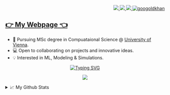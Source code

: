 <!-- Links top right --> 
<p align="right">
  <a href="https://wagerc97.github.io/">
      <img src="https://img.shields.io/badge/Webpage-red?style=3D-square">
  </a>   
  <a href="https://www.linkedin.com/in/clemens-wager/?locale=en_US">
      <img src="https://img.shields.io/badge/Linkedin-blue?style=3D-square&logo=linkedin">
  </a>
  <a href="https://www.kaggle.com/wagerc97">
      <img src="https://img.shields.io/badge/Kaggle-black?style=3D-square&logo=Kaggle">
  </a>
    <a href="https://pypi.org/user/wagerc97/">
        <img src="https://komarev.com/ghpvc/?username=wagerc97&label=Visitors&color=0e75b6&style=3D" alt="googoldkhan" />
    </a>
</p>


## [👉 **My Webpage** 👈](https://wagerc97.github.io/) 

* 📖 Pursuing MSc degree in Compuataional Science @ [University of Vienna](https://studieren.univie.ac.at/en/degree-programmes/master-programmes/computational-science-master/).  <br>
* 💻 Open to collaborating on projects and innovative ideas.  <br>
* 💡 Interested in ML, Modeling & Simulations.    <br>
<!-- * 🎓 Researching on **ML** and **Magnetism** @ [DUK x Uni Vie](...link).  <br> -->


<p align="center">
    <!-- text typing -->
    <a href="https://git.io/typing-svg">
        <img src="https://readme-typing-svg.demolab.com?font=Fira+Code&size=18&duration=2100&pause=5&color=2A93CA&background=D8D8D800&center=true&vCenter=true&multiline=true&width=440&height=105&lines=Clemens+Wager;Computational+Science+%F0%9F%8E%93;ML+%7C+Automation%7C+Software+Developer;.+++++.+++++.+++++.++++++%F0%9F%92%A1" alt="Typing SVG" />
    </a>
</p>
<!-- Stats -->
<p align="center">
  <a href="https://github.com/wagerc97">
    <img src="https://github-stats-alpha.vercel.app/api?username=wagerc97&cc=22272e&tc=37BCF6&ic=fff&bc=0000">
  </a>
</p>


<!-- Detailed stats -->
<details>
<summary>📈 My Github Stats</summary>

![](http://github-profile-summary-cards.vercel.app/api/cards/profile-details?username=wagerc97&theme=dracula)
![](http://github-profile-summary-cards.vercel.app/api/cards/repos-per-language?username=wagerc97&theme=dracula)
![](http://github-profile-summary-cards.vercel.app/api/cards/most-commit-language?username=wagerc97&theme=dracula)

</details>
